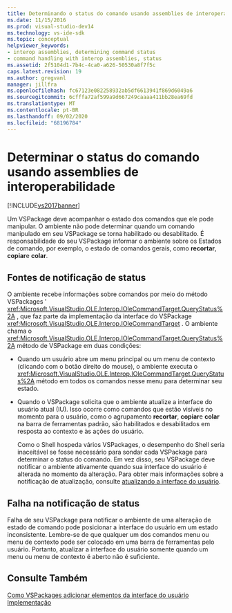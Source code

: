 ```yaml
---
title: Determinando o status do comando usando assemblies de interoperabilidade | Microsoft Docs
ms.date: 11/15/2016
ms.prod: visual-studio-dev14
ms.technology: vs-ide-sdk
ms.topic: conceptual
helpviewer_keywords:
- interop assemblies, determining command status
- command handling with interop assemblies, status
ms.assetid: 2f5104d1-7b4c-4ca0-a626-50530a8f7f5c
caps.latest.revision: 19
ms.author: gregvanl
manager: jillfra
ms.openlocfilehash: fc67123e082258932ab5df6613941f869d6049a6
ms.sourcegitcommit: 6cfffa72af599a9d667249caaaa411bb28ea69fd
ms.translationtype: MT
ms.contentlocale: pt-BR
ms.lasthandoff: 09/02/2020
ms.locfileid: "68196784"
---
```

# <a name="determining-command-status-by-using-interop-assemblies"></a>Determinar o status do comando usando assemblies de interoperabilidade
[!INCLUDE[vs2017banner](../../includes/vs2017banner.md)]

Um VSPackage deve acompanhar o estado dos comandos que ele pode manipular. O ambiente não pode determinar quando um comando manipulado em seu VSPackage se torna habilitado ou desabilitado. É responsabilidade do seu VSPackage informar o ambiente sobre os Estados de comando, por exemplo, o estado de comandos gerais, como **recortar**, **copiar**e **colar**.  
  
## <a name="status-notification-sources"></a>Fontes de notificação de status  
 O ambiente recebe informações sobre comandos por meio do método VSPackages ' <xref:Microsoft.VisualStudio.OLE.Interop.IOleCommandTarget.QueryStatus%2A> , que faz parte da implementação da interface do VSPackage <xref:Microsoft.VisualStudio.OLE.Interop.IOleCommandTarget> . O ambiente chama o <xref:Microsoft.VisualStudio.OLE.Interop.IOleCommandTarget.QueryStatus%2A> método de VSPackage em duas condições:  
  
- Quando um usuário abre um menu principal ou um menu de contexto (clicando com o botão direito do mouse), o ambiente executa o <xref:Microsoft.VisualStudio.OLE.Interop.IOleCommandTarget.QueryStatus%2A> método em todos os comandos nesse menu para determinar seu estado.  
  
- Quando o VSPackage solicita que o ambiente atualize a interface do usuário atual (IU). Isso ocorre como comandos que estão visíveis no momento para o usuário, como o agrupamento **recortar**, **copiar**e **colar** na barra de ferramentas padrão, são habilitados e desabilitados em resposta ao contexto e às ações do usuário.  
  
  Como o Shell hospeda vários VSPackages, o desempenho do Shell seria inaceitável se fosse necessário para sondar cada VSPackage para determinar o status do comando. Em vez disso, seu VSPackage deve notificar o ambiente ativamente quando sua interface do usuário é alterada no momento da alteração. Para obter mais informações sobre a notificação de atualização, consulte [atualizando a interface do usuário](../../extensibility/updating-the-user-interface.md).  
  
## <a name="status-notification-failure"></a>Falha na notificação de status  
 Falha de seu VSPackage para notificar o ambiente de uma alteração de estado de comando pode posicionar a interface do usuário em um estado inconsistente. Lembre-se de que qualquer um dos comandos menu ou menu de contexto pode ser colocado em uma barra de ferramentas pelo usuário. Portanto, atualizar a interface do usuário somente quando um menu ou menu de contexto é aberto não é suficiente.  
  
## <a name="see-also"></a>Consulte Também  
 [Como VSPackages adicionar elementos da interface do usuário](../../extensibility/internals/how-vspackages-add-user-interface-elements.md)   
 [Implementação](../../extensibility/internals/command-implementation.md)
